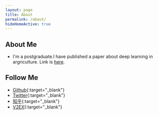 ```yaml
---
layout: page
title: About
permalink: /about/
hideHomeActive: true
---
```


## About Me

- I'm a postgraduate.I have published a paper about deep learning in argriculture. Link is [here](http://www.tcsae.org/cn/article/doi/10.11975/j.issn.1002-6819.202303035).

## Follow Me

- [Github](https://github.com/{{site.github}}){:target="\_blank"}
- [Twitter](https://twitter.com/{{site.twitter}}){:target="\_blank"}
- [知乎](https://www.zhihu.com/people/{{site.zhihu}}){:target="\_blank"}
- [V2EX](https://www.v2ex.com/member/{{site.v2ex}}){:target="\_blank"}
